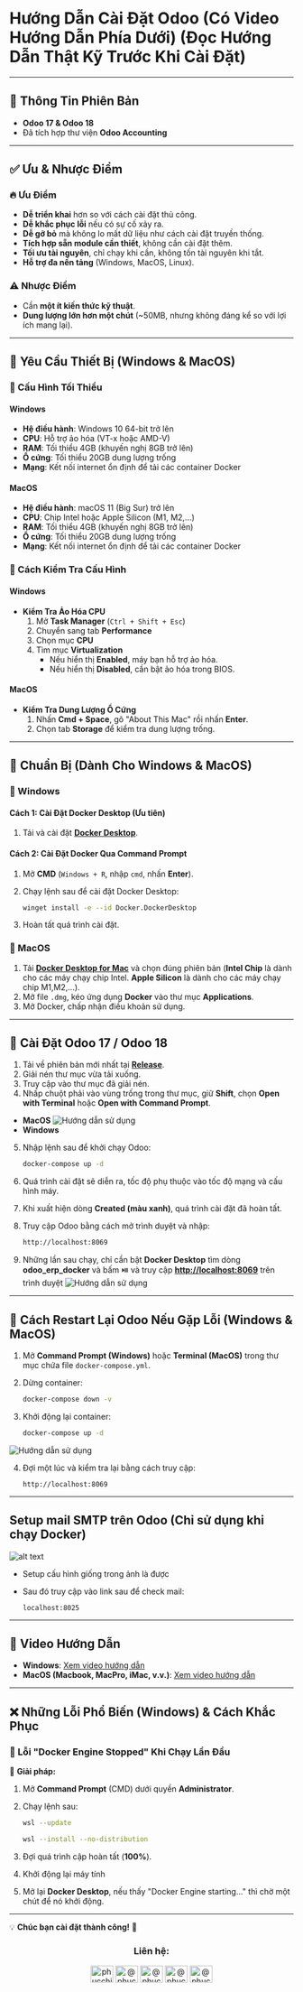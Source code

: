 # Hướng Dẫn Cài Đặt Odoo (Có Video Hướng Dẫn Phía Dưới) **(Đọc Hướng Dẫn Thật Kỹ Trước Khi Cài Đặt)**

---

## 🔹 Thông Tin Phiên Bản

-   **Odoo 17 & Odoo 18**
-   Đã tích hợp thư viện **Odoo Accounting**

---

## ✅ Ưu & Nhược Điểm

### 🔥 Ưu Điểm

-   **Dễ triển khai** hơn so với cách cài đặt thủ công.
-   **Dễ khắc phục lỗi** nếu có sự cố xảy ra.
-   **Dễ gỡ bỏ** mà không lo mất dữ liệu như cách cài đặt truyền thống.
-   **Tích hợp sẵn module cần thiết**, không cần cài đặt thêm.
-   **Tối ưu tài nguyên**, chỉ chạy khi cần, không tốn tài nguyên khi tắt.
-   **Hỗ trợ đa nền tảng** (Windows, MacOS, Linux).

### ⚠️ Nhược Điểm

-   Cần **một ít kiến thức kỹ thuật**.
-   **Dung lượng lớn hơn một chút** (~50MB, nhưng không đáng kể so với lợi ích mang lại).

---

## 📌 Yêu Cầu Thiết Bị (Windows & MacOS)

### 🔹 Cấu Hình Tối Thiểu

#### Windows

-   **Hệ điều hành**: Windows 10 64-bit trở lên
-   **CPU**: Hỗ trợ ảo hóa (VT-x hoặc AMD-V)
-   **RAM**: Tối thiểu 4GB (khuyến nghị 8GB trở lên)
-   **Ổ cứng**: Tối thiểu 20GB dung lượng trống
-   **Mạng**: Kết nối internet ổn định để tải các container Docker

#### MacOS

-   **Hệ điều hành**: macOS 11 (Big Sur) trở lên
-   **CPU**: Chip Intel hoặc Apple Silicon (M1, M2,...)
-   **RAM**: Tối thiểu 4GB (khuyến nghị 8GB trở lên)
-   **Ổ cứng**: Tối thiểu 20GB dung lượng trống
-   **Mạng**: Kết nối internet ổn định để tải các container Docker

### 🔹 Cách Kiểm Tra Cấu Hình

#### Windows

-   **Kiểm Tra Ảo Hóa CPU**
    1. Mở **Task Manager** (`Ctrl + Shift + Esc`)
    2. Chuyển sang tab **Performance**
    3. Chọn mục **CPU**
    4. Tìm mục **Virtualization**
        - Nếu hiển thị **Enabled**, máy bạn hỗ trợ ảo hóa.
        - Nếu hiển thị **Disabled**, cần bật ảo hóa trong BIOS.

#### MacOS

-   **Kiểm Tra Dung Lượng Ổ Cứng**
    1. Nhấn **Cmd + Space**, gõ "About This Mac" rồi nhấn **Enter**.
    2. Chọn tab **Storage** để kiểm tra dung lượng trống.

---

## 📌 Chuẩn Bị (Dành Cho Windows & MacOS)

### 🔹 Windows

#### Cách 1: Cài Đặt Docker Desktop (Ưu tiên)

1. Tải và cài đặt **[Docker Desktop](https://www.docker.com/products/docker-desktop/)**.

#### Cách 2: Cài Đặt Docker Qua Command Prompt

1. Mở **CMD** (`Windows + R`, nhập `cmd`, nhấn **Enter**).
2. Chạy lệnh sau để cài đặt Docker Desktop:

    ```sh
    winget install -e --id Docker.DockerDesktop
    ```

3. Hoàn tất quá trình cài đặt.

### 🔹 MacOS

1. Tải **[Docker Desktop for Mac](https://www.docker.com/products/docker-desktop/)** và chọn đúng phiên bản (**Intel Chip** là dành cho các máy chạy chip Intel. **Apple Silicon** là dành cho các máy chạy chip M1,M2,...).
2. Mở file `.dmg`, kéo ứng dụng **Docker** vào thư mục **Applications**.
3. Mở Docker, chấp nhận điều khoản sử dụng.

---

## 🚀 Cài Đặt Odoo 17 / Odoo 18

1. Tải về phiên bản mới nhất tại **[Release](https://github.com/PhucChiVas161/odoo-erp-docker/releases)**.
2. Giải nén thư mục vừa tải xuống.
3. Truy cập vào thư mục đã giải nén.
4. Nhấp chuột phải vào vùng trống trong thư mục, giữ **Shift**, chọn **Open with Terminal** hoặc **Open with Command Prompt**.

-   **MacOS**
    ![Hướng dẫn sử dụng](/IMAGE/step4_mac.gif)
-   **Windows**

5. Nhập lệnh sau để khởi chạy Odoo:

    ```sh
    docker-compose up -d
    ```

6. Quá trình cài đặt sẽ diễn ra, tốc độ phụ thuộc vào tốc độ mạng và cấu hình máy.
7. Khi xuất hiện dòng **Created (màu xanh)**, quá trình cài đặt đã hoàn tất.
8. Truy cập Odoo bằng cách mở trình duyệt và nhập:

    ```cmd
    http://localhost:8069
    ```

9. Những lần sau chạy, chỉ cần bật **Docker Desktop** tìm dòng **odoo_erp_docker** và bấm ⏯️ và truy cập **<http://localhost:8069>** trên trình duyệt
   ![Hướng dẫn sử dụng](/IMAGE/step9.gif)

---

## 🔄 Cách Restart Lại Odoo Nếu Gặp Lỗi (Windows & MacOS)

1. Mở **Command Prompt (Windows)** hoặc **Terminal (MacOS)** trong thư mục chứa file `docker-compose.yml`.
2. Dừng container:

    ```sh
    docker-compose down -v
    ```

3. Khởi động lại container:

    ```sh
    docker-compose up -d
    ```

![Hướng dẫn sử dụng](/IMAGE/reset.gif)

4. Đợi một lúc và kiểm tra lại bằng cách truy cập:

    ```web
    http://localhost:8069
    ```

---

## Setup mail SMTP trên Odoo (Chỉ sử dụng khi chạy Docker)

![alt text](/IMAGE/image.png)

-   Setup cấu hình giống trong ảnh là được
-   Sau đó truy cập vào link sau để check mail:

    ```web
    localhost:8025
    ```

---

## 🎥 Video Hướng Dẫn

-   **Windows**: [Xem video hướng dẫn](https://www.youtube.com/watch?v=FjjfyuB0In0)
-   **MacOS (Macbook, MacPro, iMac, v.v.)**: [Xem video hướng dẫn](https://www.youtube.com/watch?v=ZMmPEiG77Sg)

---

## ❌ Những Lỗi Phổ Biến (Windows) & Cách Khắc Phục

### 🔹 Lỗi "Docker Engine Stopped" Khi Chạy Lần Đầu

📌 **Giải pháp:**

1. Mở **Command Prompt** (CMD) dưới quyền **Administrator**.
2. Chạy lệnh sau:

    ```sh
    wsl --update
    ```

    ```sh
    wsl --install --no-distribution
    ```

3. Đợi quá trình cập hoàn tất (**100%**).
4. Khởi động lại máy tính
5. Mở lại **Docker Desktop**, nếu thấy "Docker Engine starting..." thì chờ một chút để nó khởi động.

---

💡 **Chúc bạn cài đặt thành công!** 🚀

<h3 align="center">Liên hệ:</h3>
<p align="center">
<a href="https://fb.com/phucchivas1601" target="_blank"><img align="center" src="https://raw.githubusercontent.com/rahuldkjain/github-profile-readme-generator/master/src/images/icons/Social/facebook.svg" alt="phucchivas1601" height="30" width="40" /></a>
<a href="https://www.youtube.com/@phucchivas1601" target="_blank"><img align="center" src="https://raw.githubusercontent.com/rahuldkjain/github-profile-readme-generator/master/src/images/icons/Social/youtube.svg" alt="@phucchivas1601" height="30" width="40" /></a>
<a href="https://zalo.me/0931323078" target="_blank"><img align="center" src="https://upload.wikimedia.org/wikipedia/commons/9/91/Icon_of_Zalo.svg" alt="@phucchivas1601" height="30" width="40" /></a>
<a href="https://t.me/phuchivas" target="_blank"><img align="center" src="https://upload.wikimedia.org/wikipedia/commons/8/83/Telegram_2019_Logo.svg" alt="@phucchivas1601" height="30" width="40" /></a>
<a href="https://m.me/phucchivas1601" target="_blank"><img align="center" src="https://upload.wikimedia.org/wikipedia/commons/b/be/Facebook_Messenger_logo_2020.svg" alt="@phucchivas1601" height="30" width="40" /></a>
</p>
